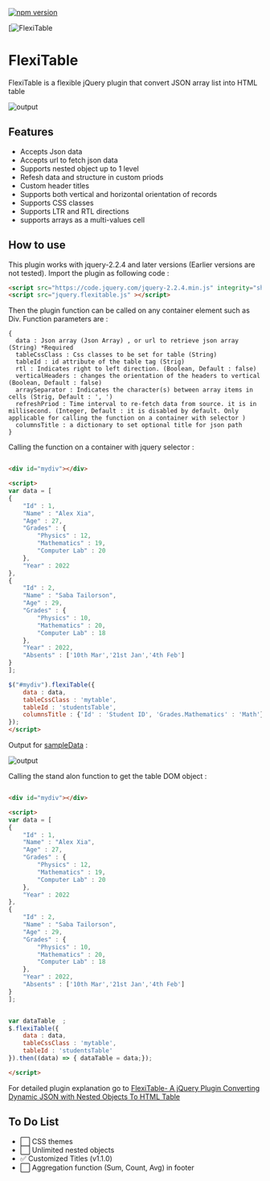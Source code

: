 [![npm version](https://badge.fury.io/js/jqueryjsontotable.svg)](https://badge.fury.io/js/jqueryjsontotable)


[![FlexiTable](https://m-shaeri.ir/blog/wp-content/uploads/2023/01/Flexitable.jquery.plugin.to_.display.nested.json_.object.dynamic.column-1400x643.jpg)

# FlexiTable

FlexiTable is a flexible jQuery plugin that convert JSON array list into HTML table

![output](https://m-shaeri.ir/blog/wp-content/uploads/2022/04/jquery_json_to_table3.jpg)

## Features

- Accepts Json data
- Accepts url to fetch json data
- Supports nested object up to 1 level
- Refesh data and structure in custom priods
- Custom header titles
- Supports both vertical and horizontal orientation of records
- Supports CSS classes
- Supports LTR and RTL directions
- supports arrays as a multi-values cell

## How to use

This plugin works with jquery-2.2.4 and later versions (Earlier versions are not tested).
Import the plugin as following code :

```html
<script src="https://code.jquery.com/jquery-2.2.4.min.js" integrity="sha256-BbhdlvQf/xTY9gja0Dq3HiwQF8LaCRTXxZKRutelT44=" crossorigin="anonymous"></script>
<script src="jquery.flexitable.js" ></script>
```

Then the plugin function can be called on any container element such as Div. Function parameters are :

```
{
  data : Json array (Json Array) , or url to retrieve json array (String) *Required
  tableCssClass : Css classes to be set for table (String)
  tableId : id attribute of the table tag (Strig)
  rtl : Indicates right to left direction. (Boolean, Default : false)
  verticalHeaders : changes the orientation of the headers to vertical (Boolean, Default : false)
  arraySeparator : Indicates the character(s) between array items in cells (Strig, Default : ', ')
  refreshPriod : Time interval to re-fetch data from source. it is in millisecond. (Integer, Default : it is disabled by default. Only applicable for calling the function on a container with selector )
  columnsTitle : a dictionary to set optional title for json path
}
```

 Calling the function on a container with jquery selector :

```html

<div id="mydiv"></div>

<script>
var data = [
{
    "Id" : 1,
    "Name" : "Alex Xia",
    "Age" : 27,
    "Grades" : {
        "Physics" : 12,
        "Mathematics" : 19,
        "Computer Lab" : 20
    },
    "Year" : 2022
},
{
    "Id" : 2,
    "Name" : "Saba Tailorson",
    "Age" : 29,
    "Grades" : {
        "Physics" : 10,
        "Mathematics" : 20,
        "Computer Lab" : 18
    },
    "Year" : 2022,
    "Absents" : ['10th Mar','21st Jan','4th Feb']
}
];

$("#mydiv").flexiTable({
    data : data,
    tableCssClass : 'mytable',
    tableId : 'studentsTable',
    columnsTitle : {'Id' : 'Student ID', 'Grades.Mathematics' : 'Math'}
});
</script>


```

Output for [sampleData](https://github.com/birddevelper/jQueryJsonToTable/blob/master/sampleData.js) :

![output](https://m-shaeri.ir/blog/wp-content/uploads/2022/04/jquery_json_to_table3.jpg)


Calling the stand alon function to get the table DOM object :

```html

<div id="mydiv"></div>

<script>
var data = [
{
    "Id" : 1,
    "Name" : "Alex Xia",
    "Age" : 27,
    "Grades" : {
        "Physics" : 12,
        "Mathematics" : 19,
        "Computer Lab" : 20
    },
    "Year" : 2022
},
{
    "Id" : 2,
    "Name" : "Saba Tailorson",
    "Age" : 29,
    "Grades" : {
        "Physics" : 10,
        "Mathematics" : 20,
        "Computer Lab" : 18
    },
    "Year" : 2022,
    "Absents" : ['10th Mar','21st Jan','4th Feb']
}
];


var dataTable  ;
$.flexiTable({
    data : data,
    tableCssClass : 'mytable',
    tableId : 'studentsTable'
}).then((data) => { dataTable = data;});

</script>


```

For detailed plugin explanation go to [FlexiTable- A jQuery Plugin Converting Dynamic JSON with Nested Objects To HTML Table](https://m-shaeri.ir/blog/flexitable-a-jquery-plugin-converting-dynamic-json-data-to-html-table/)


## To Do List

- ⬜️ CSS themes
- ⬜️ Unlimited nested objects
- ✅ Customized Titles (v1.1.0)
- ⬜️ Aggregation function (Sum, Count, Avg) in footer